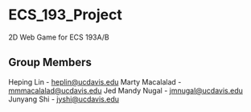 # ECS_193_Project
2D Web Game for ECS 193A/B

## Group Members
Heping Lin - heplin@ucdavis.edu
Marty Macalalad - mmmacalalad@ucdavis.edu
Jed Mandy Nugal - jmnugal@ucdavis.edu
Junyang Shi - jyshi@ucdavis.edu
